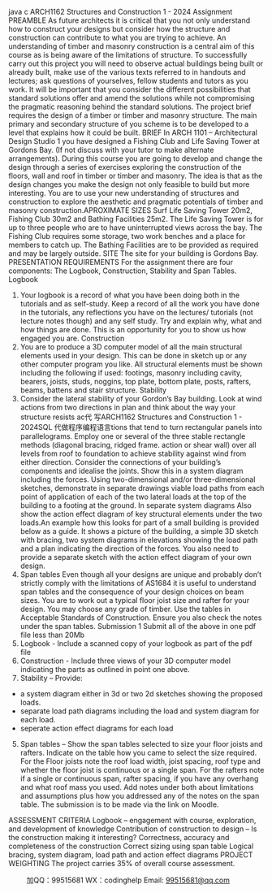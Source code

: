 java c
ARCH1162 Structures and Construction   1 -   2024
Assignment
PREAMBLE   As future architects it   is critical that you not   only   understand   how to   construct   your   designs but consider how the structure and   construction   can   contribute to   what   you   are   trying   to achieve. An   understanding of timber and   masonry construction   is a central   aim of this   course   as   is   being   aware of the   limitations of structure.
To successfully carry out this   project you will   need to observe   actual   buildings   being   built   or   already   built,   make   use of the various texts   referred to   in   handouts and   lectures; ask questions of yourselves,   fellow students and tutors as you work.   It will   be   important that you consider the different   possibilities   that   standard solutions offer and amend the solutions while   not compromising   the   pragmatic   reasoning      behind the standard solutions.
The   project   brief requires the design of a timber or   timber   and   masonry   structure. The   main   primary   and   secondary structure of you scheme   is to   be developed to a   level that   explains   how   it   could   be   built.
BRIEF   In ARCH   1101 – Architectural   Design Studio   1 you   have designed a   Fishing Club   and   Life
Saving Tower at Gordons   Bay. (If not discuss   with   your   tutor   to   make   alternate   arrangements).   During   this   course you are going to develop and change the   design through   a   series   of   exercises   exploring   the construction of the floors, wall and roof in timber   or timber   and   masonry.
The   idea   is that as the design changes you   make the design   not   only feasible   to   build   but   more         interesting. You are to use your new understanding   of   structures   and   construction   to   explore   the   aesthetic and pragmatic potentials of timber   and   masonry   construction.APROXIMATE SIZES      Surf   Life Saving Tower 20m2,   Fishing Club   30m2   and   Bathing   Facilities      25m2. The   Life Saving Tower   is for   up to three   people who are to have   uninterrupted views   across the         bay. The   Fishing Club requires some storage, two work   benches and   a   place   for   members   to   catch   up.
The   Bathing   Facilities are to   be   provided as   required and   may   be   largely outside.   SITE The site for your   building   is Gordons   Bay.   
PRESENTATION   REQUIREMENTS   For the assignment there are four components:   The   Logbook, Construction, Stability and Span Tables.
Logbook
1. Your   logbook is a   record of what you have   been   doing   both   in the tutorials   and   as   self-study.   Keep   a
record of all the work you have done   in the tutorials,   any   reflections you   have   on   the   lectures/   tutorials
(not   lecture   notes though) and any self study. Try and   explain why, what   and   how   things   are   done.   This   is   an opportunity for you to show us   how engaged you   are.
Construction
2. You are to   produce a 3D computer   model of all   the   main   structural   elements   used   in your   design.   This      can   be done   in sketch up or any   other   computer   program you   like. All   structural   elements   must   be   shown   including the following   if used: footings,   masonry   including cavity,   bearers, joists, studs, noggins, top plate,   bottom plate, posts, rafters,   beams,   battens and   stair   structure.
Stability
3. Consider the   lateral stability of your Gordon’s   Bay building.   Look   at   wind   actions   from   two   directions   in   plan and think about   the way your structure resists ac代 写ARCH1162 Structures and Construction 1 - 2024SQL
代做程序编程语言tions   that   tend   to   turn   rectangular   panels   into   parallelograms.   Employ one or several of the three stable   rectangle   methods   (diagonal   bracing,   ridged   frame. action or shear wall)   over all   levels from   roof to   foundation   to   achieve   stability   against   wind   from   either direction.
Consider the connections of your   building’s components and idealise the joints.   Show this   in   a   system   diagram including the forces.   Using two-dimensional and/or three-dimensional sketches, demonstrate   in   separate drawings viable   load   paths from each   point of application of each   of the   two   lateral   loads   at   the   top of the building to a footing at the ground.   In   separate   system   diagrams Also   show   the   action   effect   diagram of key structural elements   under the two   loads.An example   how this   looks for   part of a small   building   is   provided   below as   a   guide.   It   shows   a   picture   of   the   building, a simple 3D sketch with bracing, two   system   diagrams   in   elevations   showing   the   load   path      and a plan indicating the direction   of the forces. You   also   need to   provide   a   separate   sketch   with   the   action effect diagram of your own design.
4. Span tables
Even though all your designs are unique and   probably   don’t   strictly   comply   with   the   limitations   of AS1684   it   is   useful to understand span tables and the consequence   of your   design   choices   on   beam   sizes. You are to work out a typical floor joist size and   rafter for your   design. You   may   choose   any   grade   of timber.
Use the tables   in Acceptable Standards of Construction.   Ensure you also check the   notes   under the   span   tables.
Submission
1 Submit all of the above   in   one   pdf file   less   than   20Mb
2.   Logbook -   Include a scanned copy of your   logbook as   part   of the   pdf file
3. Construction   -   Include three views of your 3D computer   model   indicating the   parts as   outlined   in   point   one above.
4. Stability –   Provide:
- a system diagram either   in 3d or two   2d   sketches   showing the   proposed   loads.
- separate   load   path diagrams   including   the   load and system diagram for   each   load.
- seperate action effect diagrams   for   each   load
5. Span tables – Show the span tables selected to size   your   floor joists   and   rafters.   Indicate   on the   table   how you came to select the size   required.
For the   Floor joists note the roof load width, joist spacing,   roof type   and whether   the   floor joist   is   continuous or a   single   span.
For the   rafters   note   if a single or continuous span,   rafter   spacing,   if you   have   any   overhang   and what   roof   mass you   used.
Add notes under   both about   limitations and assumptions   plus   how you   addressed   any   of the   notes   on   the span table.
The submission   is to   be   made via the   link on   Moodle.


ASSESSMENT CRITERIA
                        Logbook – engagement with course, exploration, and development of   knowledge
                        Contribution of construction to design –   Is the construction making   it   interesting?
                        Correctness, accuracy and completeness of the construction
                        Correct sizing using   span   table
                        Logical   bracing, system diagram,   load path and action   effect   diagrams
PROJECT WEIGHTING
The   project carries 35% of overall course   assessment.









         
加QQ：99515681  WX：codinghelp  Email: 99515681@qq.com
